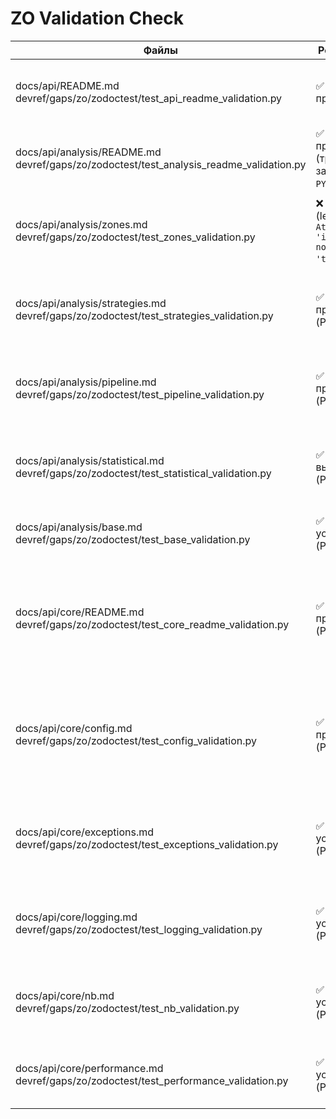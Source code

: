 # ZO Validation Check

| Файлы | Результат теста | Соответствие примеров | Непокрытые примеры кода |
| --- | --- | --- | --- |
| docs/api/README.md<br>devref/gaps/zo/zodoctest/test_api_readme_validation.py | ✅ 9/9 тестов пройдено | Universal Pipeline и PRELOADED MACD сценарии из документации запускаются в тестах `test_universal_pipeline_example` и `test_actual_macd_examples`; прочие шаги воспроизведены. | Вызов PRELOADED MACD `macd_indicator.calculate(data)` отсутствует в тесте. |
| docs/api/analysis/README.md<br>devref/gaps/zo/zodoctest/test_analysis_readme_validation.py | ✅ 9/9 тестов пройдено (требуется запуск с `PYTHONPATH=.`) | Проверяются примеры Universal Pipeline, t-test, анализ характеристик и последовательностей зон, `StatisticalAnalyzer`, кастомный `VolatilityAnalyzer`. | Раздел «Экспорт результатов анализа»: `run_all_hypothesis_tests(zones_info)` не исполняется. |
| docs/api/analysis/zones.md<br>devref/gaps/zo/zodoctest/test_zones_validation.py | ❌ 10/11 тестов (legacy API `AttributeError: 'int' object has no attribute 'total_seconds'`) | Актуальные примеры `indicator_context`, MACD/RSI/Stochastic, кастомный индикатор и `.with_strategies()` воспроизводятся тестами; Universal Pipeline сценарии совпадают с документацией. | Legacy-блок `find_support_resistance`/`ZoneFeaturesAnalyzer` падает на расчёте `total_seconds()`; маркетинговые декларации (`FICTIONAL_INDICATOR_99`, перечисление стратегий) не покрыты. |
| docs/api/analysis/strategies.md<br>devref/gaps/zo/zodoctest/test_strategies_validation.py | ✅ 7/7 тестов пройдено (PYTHONPATH=.) | Тесты воспроизводят прямые вызовы shape/divergence/volume/volatility стратегий, извлечение признаков `ZoneFeaturesAnalyzer`, комбинированный Universal Pipeline и сценарий `StrategyRegistry`. | Примеры `StatisticalShapeStrategy` с `indicator_col='CCI_20'` и `'MY_CUSTOM_OSC'`, дивергенция с `indicator_col='AO_5_34'`, циклы A/B-тестов стратегий, создание volume-стратегии через `create_volume_strategy`. |
| docs/api/analysis/pipeline.md<br>devref/gaps/zo/zodoctest/test_pipeline_validation.py | ✅ 12/12 тестов пройдено (PYTHONPATH=.) | Покрыты Fluent Builder, core engine, `indicator_context`, line crossing, расширенные стратегии, полный анализ (regression/validation), сценарии с кэшированием, практические MACD/RSI/AO примеры и migration guide. | Блок `ZoneAnalysisPipeline` не проверяет вывод `result.statistics`/`result.hypothesis_tests`; демонстрационный `detect_zones(self, data, config)` из раздела Strategy Usage не исполняется. |
| docs/api/analysis/statistical.md<br>devref/gaps/zo/zodoctest/test_statistical_validation.py | ✅ Все сценарии выполнены (PYTHONPATH=.) | Реплицированы генераторы данных, примеры `StatisticalAnalyzer`, полный набор `HypothesisTestSuite`, регрессионные модели и все сценарии `ValidationSuite`; зафиксированы предупреждения AD-теста, но проверки завершаются успешно. | Все кодовые блоки из разделов про анализатор, HypothesisTestSuite, регрессию и ValidationSuite исполняются в тесте. |
| docs/api/analysis/base.md<br>devref/gaps/zo/zodoctest/test_base_validation.py | ✅ 5/5 проверок успешно (PYTHONPATH=.) | Пример `MyAnalyzer`, импорты, фабрика анализаторов, cross-reference ссылки и языковые маркеры полностью соответствуют документации. | Единственный пример `MyAnalyzer` из документации полностью покрыт запуском теста. |
| docs/api/core/README.md<br>devref/gaps/zo/zodoctest/test_core_readme_validation.py | ✅ 8/8 тестов пройдено (PYTHONPATH=.) | Повторены все шесть кодовых блоков: конфигурация путей, `setup_logging()/get_logger`, `@performance_monitor()` и `performance_context`, обработка `DataError`, `validate_ohlcv_columns`+`calculate_returns`, сценарий `NotebookSimulator`; дополнительные проверки ссылок и языка совпадают с документацией. | Все демонстрационные блоки (конфигурация, логирование, производительность, исключения, утилиты, NotebookSimulator) выполняются в тесте. |
| docs/api/core/config.md<br>devref/gaps/zo/zodoctest/test_config_validation.py | ✅ 8/8 тестов пройдено (PYTHONPATH=.) | Подтверждены примеры `get_data_path`/`validate_timeframe`, `get_indicator_params`, `get_results_path`, все фабрики стратегий, структура `ANALYSIS_CONFIG` и блок управления директориями с `set_data_dir`/`reset_directories_to_defaults`; cross-ref и языковая проверка отражают документ. | Все приведённые кодовые примеры (пути, параметры, фабрики стратегий, `ANALYSIS_CONFIG`, управление директориями) отрабатываются тестами. |
| docs/api/core/exceptions.md<br>devref/gaps/zo/zodoctest/test_exceptions_validation.py | ✅ 4/4 теста успешно (PYTHONPATH=.) | Проверена иерархия исключений, пример `create_data_validation_error` + `BQuantErrorContext`, а также валидаторы `validate_timeframe`, `validate_indicator_parameters`, `validate_ohlcv_data`; языковая проверка совпадает с описанием. | Единственный пример с фабрикой ошибки и `BQuantErrorContext`, а также валидаторы из документации, исполняются в тесте. |
| docs/api/core/logging.md<br>devref/gaps/zo/zodoctest/test_logging_validation.py | ✅ 7/7 тестов успешно (PYTHONPATH=.) | Воспроизведены все профили `setup_logging`, цепочка `LoggingConfigurator`, блоки Troubleshooting, интеграция с NotebookSimulator и сценарии миграции; проверки ссылок и языка соответствуют документу. | Все кодовые примеры из раздела исполнены тестом. |
| docs/api/core/nb.md<br>devref/gaps/zo/zodoctest/test_nb_validation.py | ✅ 7/7 тестов успешно (PYTHONPATH=.) | Запущены основной сниппет, базовый/продвинутый/минимальный скрипты, утилиты `data_info`/`summary_item`/`next_steps`, а также валидации ссылок и языка. | Сниппет «Логирование» с прямыми вызовами `logging.getLogger(...).setLevel(...)` не воспроизводится; обработчик `nb.cleanup_and_exit(1)` остаётся в ветке, не достигаемой тестом. |
| docs/api/core/performance.md<br>devref/gaps/zo/zodoctest/test_performance_validation.py | ✅ 5/5 тестов успешно (PYTHONPATH=.) | Проверены сниппеты `@performance_monitor`, `performance_context`, `OptimizedIndicators.sma`, `compare_implementations`, плюс языковая проверка раздела. | Все кодовые примеры из раздела исполнены тестом. |
